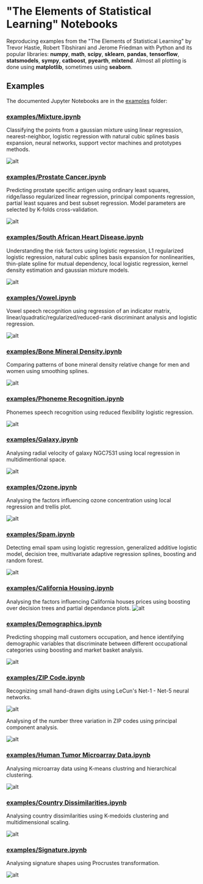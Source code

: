 # "The Elements of Statistical Learning" Notebooks
Reproducing examples from the "The Elements of Statistical Learning" by Trevor Hastie, Robert Tibshirani and Jerome Friedman with Python and its popular libraries: 
**numpy**, **math**, **scipy**, **sklearn**, **pandas**, **tensorflow**, **statsmodels**, **sympy**, **catboost**, **pyearth**, **mlxtend**. Almost all plotting is done using **matplotlib**, sometimes using **seaborn**. 

## Examples
The documented Jupyter Notebooks are in the [examples](https://github.com/empathy87/The-Elements-of-Statistical-Learning-Python-Notebooks/tree/master/examples) folder:
### [examples/Mixture.ipynb](https://github.com/empathy87/The-Elements-of-Statistical-Learning-Python-Notebooks/blob/master/examples/Mixture.ipynb)

Classifying the points from a gaussian mixture using linear regression, nearest-neighbor, logistic regression with natural cubic splines basis expansion, neural networks, support vector machines and prototypes methods.

![alt](https://github.com/empathy87/The-Elements-of-Statistical-Learning-Python-Notebooks/blob/master/images/mixture.png)
### [examples/Prostate Cancer.ipynb](https://github.com/empathy87/The-Elements-of-Statistical-Learning-Python-Notebooks/blob/master/examples/Prostate%20Cancer.ipynb)

Predicting prostate specific antigen using ordinary least squares, ridge/lasso regularized linear regression, principal components regression, partial least squares and best subset regression. Model parameters are selected by K-folds cross-validation.

![alt](https://github.com/empathy87/The-Elements-of-Statistical-Learning-Python-Notebooks/blob/master/images/cancer.png)
### [examples/South African Heart Disease.ipynb](https://github.com/empathy87/The-Elements-of-Statistical-Learning-Python-Notebooks/blob/master/examples/South%20African%20Heart%20Disease.ipynb)
Understanding the risk factors using logistic regression, L1 regularized logistic regression, natural cubic splines basis expansion for nonlinearities, thin-plate spline for mutual dependency, local logistic regression, kernel density estimation and gaussian mixture models.

![alt](https://github.com/empathy87/The-Elements-of-Statistical-Learning-Python-Notebooks/blob/master/images/chd.png)
### [examples/Vowel.ipynb](https://github.com/empathy87/The-Elements-of-Statistical-Learning-Python-Notebooks/blob/master/examples/Vowel.ipynb)
Vowel speech recognition using regression of an indicator matrix, linear/quadratic/regularized/reduced-rank discriminant analysis and logistic regression.

![alt](https://github.com/empathy87/The-Elements-of-Statistical-Learning-Python-Notebooks/blob/master/images/vowel.png)
### [examples/Bone Mineral Density.ipynb](https://github.com/empathy87/The-Elements-of-Statistical-Learning-Python-Notebooks/blob/master/examples/Bone%20Mineral%20Density.ipynb)
Comparing patterns of bone mineral density relative change for men and women using smoothing splines.

![alt](https://github.com/empathy87/The-Elements-of-Statistical-Learning-Python-Notebooks/blob/master/images/bone.png)
### [examples/Phoneme Recognition.ipynb](https://github.com/empathy87/The-Elements-of-Statistical-Learning-Python-Notebooks/blob/master/examples/Phoneme%20Recognition.ipynb)
Phonemes speech recognition using reduced flexibility logistic regression.

![alt](https://github.com/empathy87/The-Elements-of-Statistical-Learning-Python-Notebooks/blob/master/images/phoneme.png)
### [examples/Galaxy.ipynb](https://github.com/empathy87/The-Elements-of-Statistical-Learning-Python-Notebooks/blob/master/examples/Galaxy.ipynb)
Analysing radial velocity of galaxy NGC7531 using local regression in multidimentional space.

![alt](https://github.com/empathy87/The-Elements-of-Statistical-Learning-Python-Notebooks/blob/master/images/galaxy.png)
### [examples/Ozone.ipynb](https://github.com/empathy87/The-Elements-of-Statistical-Learning-Python-Notebooks/blob/master/examples/Ozone.ipynb)
Analysing the factors influencing ozone concentration using local regression and trellis plot.

![alt](https://github.com/empathy87/The-Elements-of-Statistical-Learning-Python-Notebooks/blob/master/images/ozone.png)
### [examples/Spam.ipynb](https://github.com/empathy87/The-Elements-of-Statistical-Learning-Python-Notebooks/blob/master/examples/Spam.ipynb)
Detecting email spam using logistic regression, generalized additive logistic model, decision tree, multivariate adaptive regression splines, boosting and random forest.

![alt](https://github.com/empathy87/The-Elements-of-Statistical-Learning-Python-Notebooks/blob/master/images/spam.png)
### [examples/California Housing.ipynb](https://github.com/empathy87/The-Elements-of-Statistical-Learning-Python-Notebooks/blob/master/examples/California%20Housing.ipynb)
Analysing the factors influencing California houses prices using boosting over decision trees and partial dependance plots.
![alt](https://github.com/empathy87/The-Elements-of-Statistical-Learning-Python-Notebooks/blob/master/images/california.png)

### [examples/Demographics.ipynb](https://github.com/empathy87/The-Elements-of-Statistical-Learning-Python-Notebooks/blob/master/examples/Demographics.ipynb)
Predicting shopping mall customers occupation, and hence identifying demographic variables that discriminate between different occupational categories using boosting and market basket analysis.

![alt](https://github.com/empathy87/The-Elements-of-Statistical-Learning-Python-Notebooks/blob/master/images/demographics.png)

### [examples/ZIP Code.ipynb](https://github.com/empathy87/The-Elements-of-Statistical-Learning-Python-Notebooks/blob/master/examples/ZIP%20Code.ipynb)
Recognizing small hand-drawn digits using LeCun's Net-1 - Net-5 neural networks. 

![alt](https://github.com/empathy87/The-Elements-of-Statistical-Learning-Python-Notebooks/blob/master/images/zip1.png)

Analysing of the number three variation in ZIP codes using principal component analysis.

![alt](https://github.com/empathy87/The-Elements-of-Statistical-Learning-Python-Notebooks/blob/master/images/zip2.png)

### [examples/Human Tumor Microarray Data.ipynb](https://github.com/empathy87/The-Elements-of-Statistical-Learning-Python-Notebooks/blob/master/examples/Human%20Tumor%20Microarray%20Data.ipynb)
Analysing microarray data using K-means clustring and hierarchical clustering. 

![alt](https://github.com/empathy87/The-Elements-of-Statistical-Learning-Python-Notebooks/blob/master/images/tumor.png)

### [examples/Country Dissimilarities.ipynb](https://github.com/empathy87/The-Elements-of-Statistical-Learning-Python-Notebooks/blob/master/examples/Country%20Dissimilarities.ipynb)
Analysing country dissimilarities using K-medoids clustering and multidimensional scaling.

![alt](https://github.com/empathy87/The-Elements-of-Statistical-Learning-Python-Notebooks/blob/master/images/country.png)

### [examples/Signature.ipynb](https://github.com/empathy87/The-Elements-of-Statistical-Learning-Python-Notebooks/blob/master/examples/Signature.ipynb)
Analysing signature shapes using Procrustes transformation.

![alt](https://github.com/empathy87/The-Elements-of-Statistical-Learning-Python-Notebooks/blob/master/images/signature.png)
